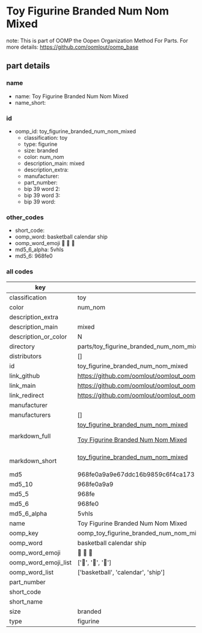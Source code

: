 # Toy Figurine Branded Num Nom Mixed  

note: This is part of OOMP the Oopen Organization Method For Parts. For more details: https://github.com/oomlout/oomp_base

##  part details
  







### name
* name: Toy Figurine Branded Num Nom Mixed
* name_short: 
### id
* oomp_id: toy_figurine_branded_num_nom_mixed
  * classification: toy
  * type: figurine
  * size: branded
  * color: num_nom
  * description_main: mixed
  * description_extra: 
  * manufacturer: 
  * part_number: 
  * bip 39 word 2: 
  * bip 39 word 3: 
  * bip 39 word: 

### other_codes
* short_code: 
* oomp_word: basketball calendar ship
* oomp_word_emoji :basketball: :calendar: :ship:
* md5_6_alpha: 5vhls
* md5_6: 968fe0









### all codes 
| key | value |  
| --- | --- |  
| classification | toy |  
| color | num_nom |  
| description_extra |  |  
| description_main | mixed |  
| description_or_color | N  |  
| directory | parts/toy_figurine_branded_num_nom_mixed |  
| distributors | [] |  
| id | toy_figurine_branded_num_nom_mixed |  
| link_github | https://github.com/oomlout/oomlout_oomp_version_1_messy/tree/main/parts/toy_figurine_branded_num_nom_mixed |  
| link_main | https://github.com/oomlout/oomlout_oomp_version_1_messy/tree/main/parts/toy_figurine_branded_num_nom_mixed |  
| link_redirect | https://github.com/oomlout/oomlout_oomp_version_1_messy/tree/main/parts/toy_figurine_branded_num_nom_mixed |  
| manufacturer |  |  
| manufacturers | [] |  
| markdown_full | [toy_figurine_branded_num_nom_mixed](none)<br>[](none)<br>[Toy Figurine Branded Num Nom Mixed](none)<br><br> |  
| markdown_short | [toy_figurine_branded_num_nom_mixed](none)<br><br> |  
| md5 | 968fe0a9a9e67ddc16b9859c6f4ca173 |  
| md5_10 | 968fe0a9a9 |  
| md5_5 | 968fe |  
| md5_6 | 968fe0 |  
| md5_6_alpha | 5vhls |  
| name | Toy Figurine Branded Num Nom Mixed |  
| oomp_key | oomp_toy_figurine_branded_num_nom_mixed |  
| oomp_word | basketball calendar ship |  
| oomp_word_emoji | :basketball: :calendar: :ship: |  
| oomp_word_emoji_list | [':basketball:', ':calendar:', ':ship:'] |  
| oomp_word_list | ['basketball', 'calendar', 'ship'] |  
| part_number |  |  
| short_code |  |  
| short_name |  |  
| size | branded |  
| type | figurine |  
